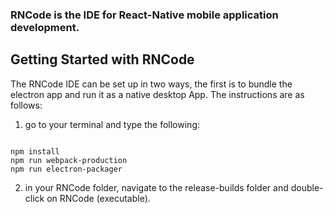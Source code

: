 ### RNCode is the IDE for React-Native mobile application development.

## Getting Started with RNCode
The RNCode IDE can be set up in two ways, the first is to bundle the electron app and run it as a native desktop App. The instructions are as follows:

1. go to your terminal and type the following:
```

npm install
npm run webpack-production
npm run electron-packager
```
2. in your RNCode folder, navigate to the release-builds folder and double-click on RNCode (executable).
